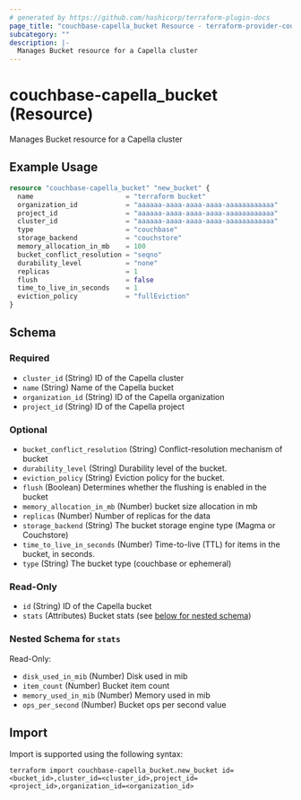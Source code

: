 ```yaml
---
# generated by https://github.com/hashicorp/terraform-plugin-docs
page_title: "couchbase-capella_bucket Resource - terraform-provider-couchbase-capella"
subcategory: ""
description: |-
  Manages Bucket resource for a Capella cluster
---
```


# couchbase-capella_bucket (Resource)

Manages Bucket resource for a Capella cluster

## Example Usage

```terraform
resource "couchbase-capella_bucket" "new_bucket" {
  name                       = "terraform bucket"
  organization_id            = "aaaaaa-aaaa-aaaa-aaaa-aaaaaaaaaaaa"
  project_id                 = "aaaaaa-aaaa-aaaa-aaaa-aaaaaaaaaaaa"
  cluster_id                 = "aaaaaa-aaaa-aaaa-aaaa-aaaaaaaaaaaa"
  type                       = "couchbase"
  storage_backend            = "couchstore"
  memory_allocation_in_mb    = 100
  bucket_conflict_resolution = "seqno"
  durability_level           = "none"
  replicas                   = 1
  flush                      = false
  time_to_live_in_seconds    = 1
  eviction_policy            = "fullEviction"
}
```

<!-- schema generated by tfplugindocs -->
## Schema

### Required

- `cluster_id` (String) ID of the Capella cluster
- `name` (String) Name of the Capella bucket
- `organization_id` (String) ID of the Capella organization
- `project_id` (String) ID of the Capella project

### Optional

- `bucket_conflict_resolution` (String) Conflict-resolution mechanism of bucket
- `durability_level` (String) Durability level of the bucket.
- `eviction_policy` (String) Eviction policy for the bucket.
- `flush` (Boolean) Determines whether the flushing is enabled in the bucket
- `memory_allocation_in_mb` (Number) bucket size allocation in mb
- `replicas` (Number) Number of replicas for the data
- `storage_backend` (String) The bucket storage engine type (Magma or Couchstore)
- `time_to_live_in_seconds` (Number) Time-to-live (TTL) for items in the bucket, in seconds.
- `type` (String) The bucket type (couchbase or ephemeral)

### Read-Only

- `id` (String) ID of the Capella bucket
- `stats` (Attributes) Bucket stats (see [below for nested schema](#nestedatt--stats))

<a id="nestedatt--stats"></a>
### Nested Schema for `stats`

Read-Only:

- `disk_used_in_mib` (Number) Disk used in mib
- `item_count` (Number) Bucket item count
- `memory_used_in_mib` (Number) Memory used in mib
- `ops_per_second` (Number) Bucket ops per second value

## Import

Import is supported using the following syntax:

```shell
terraform import couchbase-capella_bucket.new_bucket id=<bucket_id>,cluster_id=<cluster_id>,project_id=<project_id>,organization_id=<organization_id>
```
